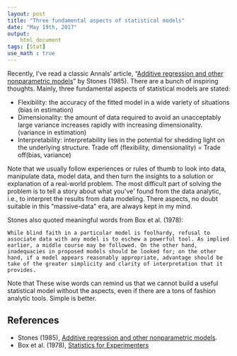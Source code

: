 ```yaml
---
layout: post
title: "Three fundamental aspects of statistical models"
date: "May 19th, 2017"
output:
    html_document
tags: [Stat]
use_math : true
---
```


Recently, I've read a classic Annals’ article, “[Additive regression and other nonparametric models](http://digitalassets.lib.berkeley.edu/sdtr/ucb/text/33.pdf)” by Stones (1985). There are a bunch of inspiring thoughts. Mainly, three fundamental aspects of statistical models are stated:

- Flexibility: the accuracy of the fitted model in a wide variety of situations (bias in estimation)
- Dimensionality: the amount of data required to avoid an unacceptably large variance increases rapidly with increasing dimensionality. (variance in estimation)
- Interpretability: interpretability lies in the potential for shedding light on the underlying structure.
Trade off (flexibility, dimensionality) = Trade off(bias, variance)

Note that we usually follow experiences or rules of thumb to look into data, manipulate data, model data, and then turn the insights to a solution or explanation of a real-world problem. The most difficult part of solving the problem is to tell a story about what you've' found from the data analytic, i.e., to interpret the results from data modeling. There aspects, no doubt suitable in this "massive-data" era, are always kept in my mind.

Stones also quoted meaningful words from Box et al. (1978):

```
While blind faith in a particular model is foolhardy, refusal to associate data with any model is to eschew a powerful tool. As implied earlier, a middle course may be followed. On the other hand, inadequacies in proposed models should be looked for; on the other hand, if a model appears reasonably appropriate, advantage should be take of the greater simplicity and clarity of interpretation that it provides.
```

Note that These wise words can remind us that we cannot build a useful statistical model without the aspects, even if there are a tons of fashion analytic tools. Simple is better.


## References

* Stones (1985), [Additive regression and other nonparametric models](http://digitalassets.lib.berkeley.edu/sdtr/ucb/text/33.pdf).
* Box et al. (1978), [Statistics for Experimenters](http://onlinelibrary.wiley.com/doi/10.1002/aic.690250233/abstract)
